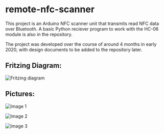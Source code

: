 # remote-nfc-scanner
This project is an Arduino NFC scanner unit that transmits read NFC data over Bluetooth. A basic Python reciever program to work with the HC-06 module is also in the repository. 

The project was developed over the course of around 4 months in early 2020, with design documents to be added to the repository later.

## Fritzing Diagram: 
![Fritzing diagram](https://lh3.googleusercontent.com/oRXfVwgV7Aa5RXc8t0A3sHqkX_QWhU4abcAxQQ5KeyvZM8vVlBhYiWSwVuosRyD1vrPa0OjZRwrU67iYDBU6VcTWfV-_dsr9pHD8QtTV95VPdsa2aKBYf87f052QWVJqelCv2uMx)

## Pictures:
![Image 1](https://lh6.googleusercontent.com/uTSUwYCu_SaMdr54J6pdsvg9J01IsWc1Cc3VSayC1-2TuFx8UazkpFBN3aapgC7r_Msy1VXRkKHWzuL2-SzeHlrlz-5SGtlb1JbfXGV2X04e5PCGkv5HVSIWbW3ASVysrhGD0x4l)

![Image 2](https://lh3.googleusercontent.com/pindayakybRC2uDBiEwysMnTHncN-X9wKhsDgxd2QmRCN2iBZyFFcYB8wsdGCbJtfkDajRQDxAkyWDTisWahlF0vZOWSx--tYYIzlN8J)

![Image 3](https://lh6.googleusercontent.com/BlK1Ecn0e8gkDSewOA6nJSlkJ6Xui698EhKwi6kja1ip1EqwGMPaIKbrWUU7DGC-z7isY4isI0MNyfiVcHVTlNWydnGnCGl3PZmWRh8e)
